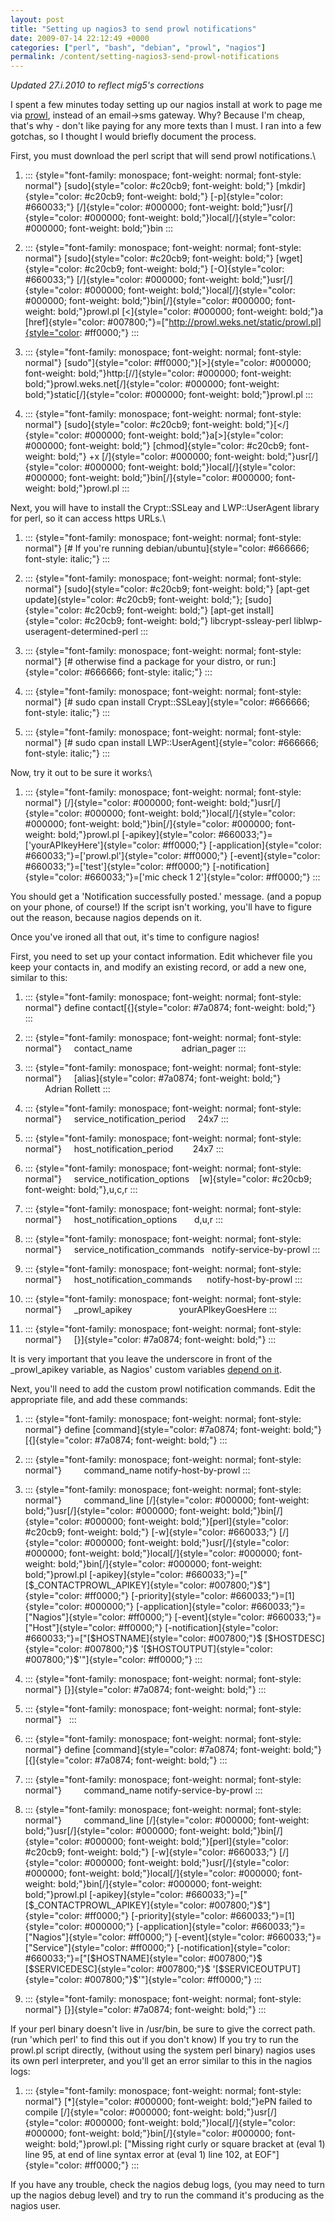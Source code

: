 ```yaml
---
layout: post
title: "Setting up nagios3 to send prowl notifications"
date: 2009-07-14 22:12:49 +0000
categories: ["perl", "bash", "debian", "prowl", "nagios"]
permalink: /content/setting-nagios3-send-prowl-notifications
---
```




*Updated 27.i.2010 to reflect mig5\'s corrections*

I spent a few minutes today setting up our nagios install at work to
page me via [prowl](http://prowl.weks.net/), instead of an email-\>sms
gateway. Why? Because I\'m cheap, that\'s why - don\'t like paying for
any more texts than I must. I ran into a few gotchas, so I thought I
would briefly document the process.

First, you must download the perl script that will send prowl
notifications.\



1.  ::: {style="font-family: monospace; font-weight: normal; font-style: normal"}
    [sudo]{style="color: #c20cb9; font-weight: bold;"}
    [mkdir]{style="color: #c20cb9; font-weight: bold;"}
    [-p]{style="color: #660033;"}
    [/]{style="color: #000000; font-weight: bold;"}usr[/]{style="color: #000000; font-weight: bold;"}local[/]{style="color: #000000; font-weight: bold;"}bin
    :::

2.  ::: {style="font-family: monospace; font-weight: normal; font-style: normal"}
    [sudo]{style="color: #c20cb9; font-weight: bold;"}
    [wget]{style="color: #c20cb9; font-weight: bold;"}
    [-O]{style="color: #660033;"}
    [/]{style="color: #000000; font-weight: bold;"}usr[/]{style="color: #000000; font-weight: bold;"}local[/]{style="color: #000000; font-weight: bold;"}bin[/]{style="color: #000000; font-weight: bold;"}prowl.pl
    [\<]{style="color: #000000; font-weight: bold;"}a
    [href]{style="color: #007800;"}=[\"http://prowl.weks.net/static/prowl.pl]{style="color: #ff0000;"}
    :::

3.  ::: {style="font-family: monospace; font-weight: normal; font-style: normal"}
    [sudo\"]{style="color: #ff0000;"}[\>]{style="color: #000000; font-weight: bold;"}http:[//]{style="color: #000000; font-weight: bold;"}prowl.weks.net[/]{style="color: #000000; font-weight: bold;"}static[/]{style="color: #000000; font-weight: bold;"}prowl.pl
    :::

4.  ::: {style="font-family: monospace; font-weight: normal; font-style: normal"}
    [sudo]{style="color: #c20cb9; font-weight: bold;"}[\</]{style="color: #000000; font-weight: bold;"}a[\>]{style="color: #000000; font-weight: bold;"}
    [chmod]{style="color: #c20cb9; font-weight: bold;"} +x
    [/]{style="color: #000000; font-weight: bold;"}usr[/]{style="color: #000000; font-weight: bold;"}local[/]{style="color: #000000; font-weight: bold;"}bin[/]{style="color: #000000; font-weight: bold;"}prowl.pl
    :::



Next, you will have to install the Crypt::SSLeay and LWP::UserAgent
library for perl, so it can access https URLs.\



1.  ::: {style="font-family: monospace; font-weight: normal; font-style: normal"}
    [\# If you\'re running
    debian/ubuntu]{style="color: #666666; font-style: italic;"}
    :::

2.  ::: {style="font-family: monospace; font-weight: normal; font-style: normal"}
    [sudo]{style="color: #c20cb9; font-weight: bold;"} [apt-get
    update]{style="color: #c20cb9; font-weight: bold;"};
    [sudo]{style="color: #c20cb9; font-weight: bold;"} [apt-get
    install]{style="color: #c20cb9; font-weight: bold;"}
    libcrypt-ssleay-perl liblwp-useragent-determined-perl
    :::

3.  ::: {style="font-family: monospace; font-weight: normal; font-style: normal"}
    [\# otherwise find a package for your distro, or
    run:]{style="color: #666666; font-style: italic;"}
    :::

4.  ::: {style="font-family: monospace; font-weight: normal; font-style: normal"}
    [\# sudo cpan install
    Crypt::SSLeay]{style="color: #666666; font-style: italic;"}
    :::

5.  ::: {style="font-family: monospace; font-weight: normal; font-style: normal"}
    [\# sudo cpan install
    LWP::UserAgent]{style="color: #666666; font-style: italic;"}
    :::



Now, try it out to be sure it works:\



1.  ::: {style="font-family: monospace; font-weight: normal; font-style: normal"}
    [/]{style="color: #000000; font-weight: bold;"}usr[/]{style="color: #000000; font-weight: bold;"}local[/]{style="color: #000000; font-weight: bold;"}bin[/]{style="color: #000000; font-weight: bold;"}prowl.pl
    [-apikey]{style="color: #660033;"}=[\'yourAPIkeyHere\']{style="color: #ff0000;"}
    [-application]{style="color: #660033;"}=[\'prowl.pl\']{style="color: #ff0000;"}
    [-event]{style="color: #660033;"}=[\'test\']{style="color: #ff0000;"}
    [-notification]{style="color: #660033;"}=[\'mic check 1
    2\']{style="color: #ff0000;"}
    :::



You should get a \'Notification successfully posted.\' message. (and a
popup on your phone, of course!) If the script isn\'t working, you\'ll
have to figure out the reason, because nagios depends on it.

Once you\'ve ironed all that out, it\'s time to configure nagios!

First, you need to set up your contact information. Edit whichever file
you keep your contacts in, and modify an existing record, or add a new
one, similar to this:



1.  ::: {style="font-family: monospace; font-weight: normal; font-style: normal"}
    define contact[{]{style="color: #7a0874; font-weight: bold;"}
    :::

2.  ::: {style="font-family: monospace; font-weight: normal; font-style: normal"}
        contact\_name                    adrian\_pager
    :::

3.  ::: {style="font-family: monospace; font-weight: normal; font-style: normal"}
        [alias]{style="color: #7a0874; font-weight: bold;"}            
                  Adrian Rollett
    :::

4.  ::: {style="font-family: monospace; font-weight: normal; font-style: normal"}
        service\_notification\_period     24x7
    :::

5.  ::: {style="font-family: monospace; font-weight: normal; font-style: normal"}
        host\_notification\_period        24x7
    :::

6.  ::: {style="font-family: monospace; font-weight: normal; font-style: normal"}
        service\_notification\_options  
     [w]{style="color: #c20cb9; font-weight: bold;"},u,c,r
    :::

7.  ::: {style="font-family: monospace; font-weight: normal; font-style: normal"}
        host\_notification\_options       d,u,r
    :::

8.  ::: {style="font-family: monospace; font-weight: normal; font-style: normal"}
        service\_notification\_commands   notify-service-by-prowl
    :::

9.  ::: {style="font-family: monospace; font-weight: normal; font-style: normal"}
        host\_notification\_commands      notify-host-by-prowl
    :::

10. ::: {style="font-family: monospace; font-weight: normal; font-style: normal"}
        \_prowl\_apikey                   yourAPIkeyGoesHere
    :::

11. ::: {style="font-family: monospace; font-weight: normal; font-style: normal"}
        [}]{style="color: #7a0874; font-weight: bold;"}
    :::



It is very important that you leave the underscore in front of the
\_prowl\_apikey variable, as Nagios\' custom variables [depend on
it](http://nagios.sourceforge.net/docs/3_0/customobjectvars.html).

Next, you\'ll need to add the custom prowl notification commands. Edit
the appropriate file, and add these commands:



1.  ::: {style="font-family: monospace; font-weight: normal; font-style: normal"}
    define
    [command]{style="color: #7a0874; font-weight: bold;"}[{]{style="color: #7a0874; font-weight: bold;"}
    :::

2.  ::: {style="font-family: monospace; font-weight: normal; font-style: normal"}
            command\_name notify-host-by-prowl
    :::

3.  ::: {style="font-family: monospace; font-weight: normal; font-style: normal"}
            command\_line
    [/]{style="color: #000000; font-weight: bold;"}usr[/]{style="color: #000000; font-weight: bold;"}bin[/]{style="color: #000000; font-weight: bold;"}[perl]{style="color: #c20cb9; font-weight: bold;"}
    [-w]{style="color: #660033;"}
    [/]{style="color: #000000; font-weight: bold;"}usr[/]{style="color: #000000; font-weight: bold;"}local[/]{style="color: #000000; font-weight: bold;"}bin[/]{style="color: #000000; font-weight: bold;"}prowl.pl
    [-apikey]{style="color: #660033;"}=[\"[\$\_CONTACTPROWL\_APIKEY]{style="color: #007800;"}\$\"]{style="color: #ff0000;"}
    [-priority]{style="color: #660033;"}=[1]{style="color: #000000;"}
    [-application]{style="color: #660033;"}=[\"Nagios\"]{style="color: #ff0000;"}
    [-event]{style="color: #660033;"}=[\"Host\"]{style="color: #ff0000;"}
    [-notification]{style="color: #660033;"}=[\"[\$HOSTNAME]{style="color: #007800;"}\$
    [\$HOSTDESC]{style="color: #007800;"}\$
    \'[\$HOSTOUTPUT]{style="color: #007800;"}\$\'\"]{style="color: #ff0000;"}
    :::

4.  ::: {style="font-family: monospace; font-weight: normal; font-style: normal"}
    [}]{style="color: #7a0874; font-weight: bold;"}
    :::

5.  ::: {style="font-family: monospace; font-weight: normal; font-style: normal"}
     
    :::

6.  ::: {style="font-family: monospace; font-weight: normal; font-style: normal"}
    define
    [command]{style="color: #7a0874; font-weight: bold;"}[{]{style="color: #7a0874; font-weight: bold;"}
    :::

7.  ::: {style="font-family: monospace; font-weight: normal; font-style: normal"}
            command\_name notify-service-by-prowl
    :::

8.  ::: {style="font-family: monospace; font-weight: normal; font-style: normal"}
            command\_line
    [/]{style="color: #000000; font-weight: bold;"}usr[/]{style="color: #000000; font-weight: bold;"}bin[/]{style="color: #000000; font-weight: bold;"}[perl]{style="color: #c20cb9; font-weight: bold;"}
    [-w]{style="color: #660033;"}
    [/]{style="color: #000000; font-weight: bold;"}usr[/]{style="color: #000000; font-weight: bold;"}local[/]{style="color: #000000; font-weight: bold;"}bin[/]{style="color: #000000; font-weight: bold;"}prowl.pl
    [-apikey]{style="color: #660033;"}=[\"[\$\_CONTACTPROWL\_APIKEY]{style="color: #007800;"}\$\"]{style="color: #ff0000;"}
    [-priority]{style="color: #660033;"}=[1]{style="color: #000000;"}
    [-application]{style="color: #660033;"}=[\"Nagios\"]{style="color: #ff0000;"}
    [-event]{style="color: #660033;"}=[\"Service\"]{style="color: #ff0000;"}
    [-notification]{style="color: #660033;"}=[\"[\$HOSTNAME]{style="color: #007800;"}\$
    [\$SERVICEDESC]{style="color: #007800;"}\$
    \'[\$SERVICEOUTPUT]{style="color: #007800;"}\$\'\"]{style="color: #ff0000;"}
    :::

9.  ::: {style="font-family: monospace; font-weight: normal; font-style: normal"}
    [}]{style="color: #7a0874; font-weight: bold;"}
    :::



If your perl binary doesn\'t live in /usr/bin, be sure to give the
correct path. (run \'which perl\' to find this out if you don\'t know)
If you try to run the prowl.pl script directly, (without using the
system perl binary) nagios uses its own perl interpreter, and you\'ll
get an error similar to this in the nagios logs:



1.  ::: {style="font-family: monospace; font-weight: normal; font-style: normal"}
    [\*]{style="color: #000000; font-weight: bold;"}ePN failed to
    compile
    [/]{style="color: #000000; font-weight: bold;"}usr[/]{style="color: #000000; font-weight: bold;"}local[/]{style="color: #000000; font-weight: bold;"}bin[/]{style="color: #000000; font-weight: bold;"}prowl.pl:
    [\"Missing right curly or square bracket at (eval 1) line 95, at end
    of line syntax error at (eval 1) line 102, at
    EOF\"]{style="color: #ff0000;"}
    :::



If you have any trouble, check the nagios debug logs, (you may need to
turn up the nagios debug level) and try to run the command it\'s
producing as the nagios user.




